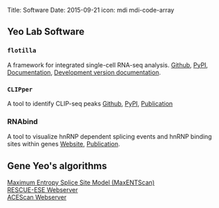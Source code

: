 Title: Software
Date: 2015-09-21
icon: mdi mdi-code-array


## Yeo Lab Software

### `flotilla`
A framework for integrated single-cell RNA-seq analysis.
[Github](https://github.com/YeoLab/flotilla),
[PyPI](https://pypi.python.org/pypi/flotilla), [Documentation](http://yeolab.github.io/flotilla/doc/), [Development version documentation](http://yeolab.github.io/flotilla/docs-dev/).

### `CLIPper`

A tool to identify CLIP-seq peaks
[Github](https://github.com/YeoLab/clipper),
[PyPI](https://pypi.python.org/pypi/clipper/),
[Publication](http://www.ncbi.nlm.nih.gov/pmc/articles/PMC3918504/)

### RNAbind

A tool to visualize hnRNP dependent splicing events and hnRNP binding sites within genes
[Website](http://rnabind.ucsd.edu/),
[Publication](http://www.ncbi.nlm.nih.gov/pubmed/22574288).

## Gene Yeo's algorithms

[Maximum Entropy Splice Site Model (MaxENTScan)](http://genes.mit.edu/burgelab/maxent/Xmaxentscan_scoreseq.html)<br>
[RESCUE-ESE Webserver](http://genes.mit.edu/burgelab/rescue-ese/)<br>
[ACEScan Webserver](http://genes.mit.edu/acescan/)<br>
